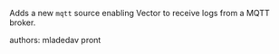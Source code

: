 Adds a new `mqtt` source enabling Vector to receive logs from a MQTT broker.

authors: mladedav pront
